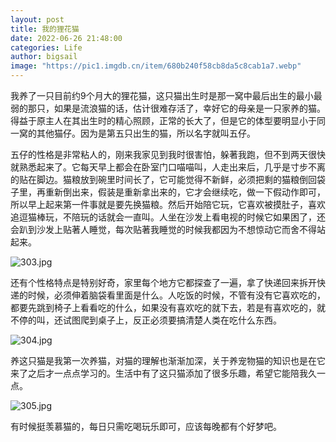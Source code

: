 ```yaml
---
layout: post
title: 我的狸花猫
date: 2022-06-26 21:48:00
categories: Life
author: bigsail
image: "https://pic1.imgdb.cn/item/680b240f58cb8da5c8cab1a7.webp"
---
```

我养了一只目前约9个月大的狸花猫，这只猫出生时是那一窝中最后出生的最小最弱的那只，如果是流浪猫的话，估计很难存活了，幸好它的母亲是一只家养的猫。得益于原主人在其出生时的精心照顾，正常的长大了，但是它的体型要明显小于同一窝的其他猫仔。因为是第五只出生的猫，所以名字就叫五仔。

五仔的性格是非常粘人的，刚来我家见到我时很害怕，躲著我跑，但不到两天很快就熟悉起来了。它每天早上都会在卧室门口喵喵叫，人走出来后，几乎是寸步不离的贴在脚边。猫粮放到碗里时间长了，它可能觉得不新鲜，必须把剩的猫粮倒回袋子里，再重新倒出来，假装是重新拿出来的，它才会继续吃，做一下假动作即可，所以早上起来第一件事就是要先换猫粮。然后开始陪它玩，它喜欢被摸肚子，喜欢追逗猫棒玩，不陪玩的话就会一直叫。人坐在沙发上看电视的时候它如果困了，还会趴到沙发上贴著人睡觉，每次贴著我睡觉的时候我都因为不想惊动它而舍不得站起来。

<!--![](https://ucarecdn.com/ddb87890-3e58-4107-bf28-c7b3bb33a90a/303.webp)-->
![303.jpg](https://img.warn.im/v2/0kTf5Bt.jpeg)

还有个性格特点是特别好奇，家里每个地方它都探查了一遍，拿了快递回来拆开快递的时候，必须伸着脑袋看里面是什么。人吃饭的时候，不管有没有它喜欢吃的，都要先跳到椅子上看看吃的什么，如果没有喜欢吃的就下去，若是有喜欢吃的，就不停的叫，还试图爬到桌子上，反正必须要搞清楚人类在吃什么东西。

<!--![](https://ucarecdn.com/795f8b23-9e9f-4afb-846b-4771229384eb/304.webp)-->
![304.jpg](https://img.warn.im/v2/uSCciKD.jpeg)

养这只猫是我第一次养猫，对猫的理解也渐渐加深，关于养宠物猫的知识也是在它来了之后才一点点学习的。生活中有了这只猫添加了很多乐趣，希望它能陪我久一点。

<!--![](https://ucarecdn.com/034f5fe2-da2b-4aff-866f-f8e416f8738a/305.webp)-->
![305.jpg](https://img.warn.im/v2/OHvj3zL.jpeg)

有时候挺羡慕猫的，每日只需吃喝玩乐即可，应该每晚都有个好梦吧。
